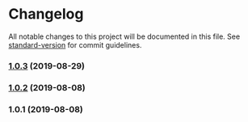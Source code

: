 # Changelog

All notable changes to this project will be documented in this file. See [standard-version](https://github.com/conventional-changelog/standard-version) for commit guidelines.

### [1.0.3](https://github.com/YouSee/sparklybot/compare/v1.0.2...v1.0.3) (2019-08-29)

### [1.0.2](https://github.com/YouSee/sparklybot/compare/v1.0.1...v1.0.2) (2019-08-08)

### 1.0.1 (2019-08-08)
